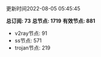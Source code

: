 更新时间2022-08-05 05:45:45

**总订阅: 73**
**总节点: 1719**
**有效节点: 881**
- v2ray节点: 91
- ss节点: 571
- trojan节点: 219
